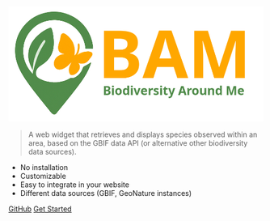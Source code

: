 <img src="images/BAM-logo-full.png" class="cover_image" alt="BAM - Biodiversity Around Me"/>

> A web widget that retrieves and displays species observed within an area, based on the GBIF data API (or alternative other biodiversity data sources).

- No installation
- Customizable
- Easy to integrate in your website
- Different data sources (GBIF, GeoNature instances)

[GitHub](https://github.com/PnX-SI/BAM-widget)
[Get Started](get-started.md)
